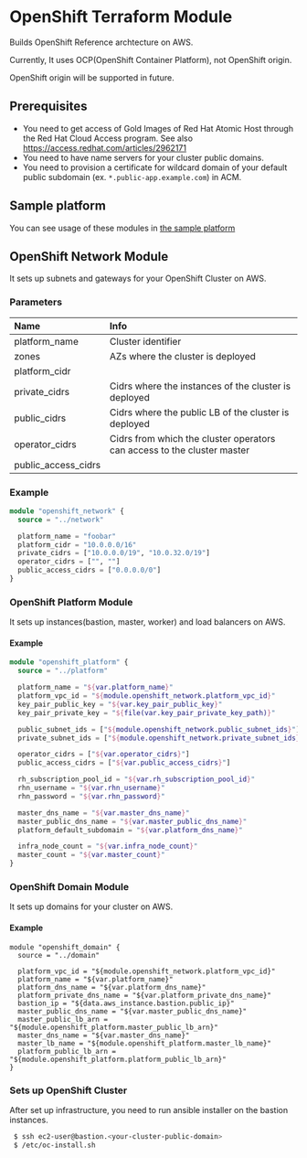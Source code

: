 # OpenShift Terraform Module

Builds OpenShift Reference archtecture on AWS.

Currently, It uses OCP(OpenShift Container Platform), not OpenShift origin.

OpenShift origin will be supported in future.

## Prerequisites

* You need to get access of Gold Images of Red Hat Atomic Host through the Red Hat Cloud Access program. See also https://access.redhat.com/articles/2962171
* You need to have name servers for your cluster public domains.
* You need to provision a certificate for wildcard domain of your default public subdomain (ex. `*.public-app.example.com`) in ACM.

## Sample platform

You can see usage of these modules in [the sample platform](/sample-cluster-ocp/)

## OpenShift Network Module

It sets up subnets and gateways for your OpenShift Cluster on AWS.

### Parameters

| Name | Info |
|:-----|:-----|
| platform_name | Cluster identifier |
| zones | AZs where the cluster is deployed |
| platform_cidr |      |
| private_cidrs | Cidrs where the instances of the cluster is deployed |
| public_cidrs| Cidrs where the public LB of the cluster is deployed |
| operator_cidrs| Cidrs from which the cluster operators can access to the cluster master |
| public_access_cidrs |      |

### Example

```terraform
module "openshift_network" {
  source = "../network"

  platform_name = "foobar"
  platform_cidr = "10.0.0.0/16"
  private_cidrs = ["10.0.0.0/19", "10.0.32.0/19"]
  operator_cidrs = ["", ""]
  public_access_cidrs = ["0.0.0.0/0"]
}
```

### OpenShift Platform Module

It sets up instances(bastion, master, worker) and load balancers on AWS.

#### Example

```terraform
module "openshift_platform" {
  source = "../platform"

  platform_name = "${var.platform_name}"
  platform_vpc_id = "${module.openshift_network.platform_vpc_id}"
  key_pair_public_key = "${var.key_pair_public_key}"
  key_pair_private_key = "${file(var.key_pair_private_key_path)}"

  public_subnet_ids = ["${module.openshift_network.public_subnet_ids}"]
  private_subnet_ids = ["${module.openshift_network.private_subnet_ids}"]

  operator_cidrs = ["${var.operator_cidrs}"]
  public_access_cidrs = ["${var.public_access_cidrs}"]

  rh_subscription_pool_id = "${var.rh_subscription_pool_id}"
  rhn_username = "${var.rhn_username}"
  rhn_password = "${var.rhn_password}"

  master_dns_name = "${var.master_dns_name}"
  master_public_dns_name = "${var.master_public_dns_name}"
  platform_default_subdomain = "${var.platform_dns_name}"

  infra_node_count = "${var.infra_node_count}"
  master_count = "${var.master_count}"
}
```

### OpenShift Domain Module

It sets up domains for your cluster on AWS.

#### Example

```
module "openshift_domain" {
  source = "../domain"

  platform_vpc_id = "${module.openshift_network.platform_vpc_id}"
  platform_name = "${var.platform_name}"
  platform_dns_name = "${var.platform_dns_name}"
  platform_private_dns_name = "${var.platform_private_dns_name}"
  bastion_ip = "${data.aws_instance.bastion.public_ip}"
  master_public_dns_name = "${var.master_public_dns_name}"
  master_public_lb_arn = "${module.openshift_platform.master_public_lb_arn}"
  master_dns_name = "${var.master_dns_name}"
  master_lb_name = "${module.openshift_platform.master_lb_name}"
  platform_public_lb_arn = "${module.openshift_platform.platform_public_lb_arn}"
}
```

### Sets up OpenShift Cluster

After set up infrastructure, you need to run ansible installer on the bastion instances.

```bash
 $ ssh ec2-user@bastion.<your-cluster-public-domain>
 $ /etc/oc-install.sh
```
